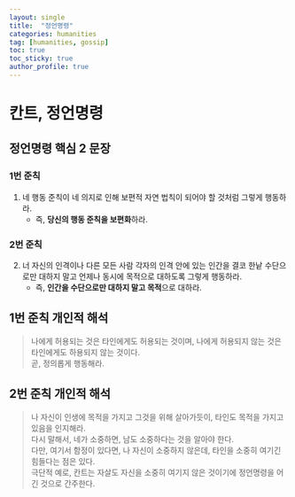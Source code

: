 ```yaml
---
layout: single
title:  "정언명령"
categories: humanities
tag: [humanities, gossip]
toc: true
toc_sticky: true
author_profile: true
---
```


# 칸트, 정언명령

## 정언명령 핵심 2 문장

### 1번 준칙
1. 네 행동 준칙이 네 의지로 인해 보편적 자연 법칙이 되어야 할 것처럼 그렇게 행동하라.
    - 즉, **당신의 행동 준칙을 보편화**하라.

### 2번 준칙
2. 너 자신의 인격이나 다른 모든 사람 각자의 인격 안에 있는 인간을 결코 한낱 수단으로만 대하지 말고 언제나 동시에 목적으로 대하도록 그렇게 행동하라.
    - 즉, **인간을 수단으로만 대하지 말고 목적**으로 대하라.

## 1번 준칙 개인적 해석
> 나에게 허용되는 것은 타인에게도 허용되는 것이며, 나에게 허용되지 않는 것은 타인에게도 하용되지 않는 것이다.<br/>곧, 정의롭게 행동해라.

## 2번 준칙 개인적 해석
> 나 자신이 인생에 목적을 가지고 그것을 위해 살아가듯이, 타인도 목적을 가지고 있음을 인지해라.<br/>다시 말해서, 네가 소중하면, 남도 소중하다는 것을 알아야 한다.<br/>다만, 여기서 함정이 있다면, 나 자신이 소중하지 않은데, 타인을 소중히 여기긴 힘들다는 점은 있다.<br/>극단적 예로, 칸트는 자살도 자신을 소중히 여기지 않은 것이기에 정언명령을 어긴 것으로 간주한다.